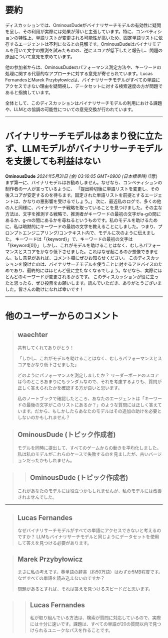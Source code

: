 # 要約 
ディスカッションでは、OminousDudeがバイナリサーチモデルの有効性に疑問を呈し、その利用が実際には効果が薄いと主張しています。特に、コンペティションの特性上、単語リストが変更される可能性が高いため、固定単語リストに依存するエージェントは不利になるとの見解です。OminousDudeはバイナリモデルを用いて文字の推測を試みたものの、逆にスコアが低下したと報告し、問題の原因について意見を求めています。

他の参加者からは、OminousDudeのパフォーマンス測定方法や、キーワードの処理に関する代替的なアプローチに対する意見が寄せられています。Lucas FernandesとMarek Przybyłowiczは、バイナリサーチモデルがすべての単語にアクセスできない理由を疑問視し、データセットに対する検索速度の方が問題であると指摘しています。

全体として、このディスカッションはバイナリサーチモデルの利用における課題や、LLMとの協調の可能性についての意見交換が行われています。

---
# バイナリサーチモデルはあまり役に立たず、LLMモデルがバイナリサーチモデルを支援しても利益はない

**OminousDude** *2024年5月31日 (金) 03:16:05 GMT+0900 (日本標準時)* (1票)
まず第一に、バイナリモデルはお勧めしません。なぜなら、コンペティションの制作者の一人が言っているように、
「提出締切後に単語リストを変更し、その後スコアが安定するのを待ちます。固定された単語リストを前提とするエージェントは、かなりの悪影響を受けるでしょう。」
次に、最近私のログで、多くの他の人と同様に、バイナリサーチ戦略を取っていることを見つけました。その主な方法は、文字を推測する戦略で、推測者がキーワードの最初の文字がa-gの間にあるか、g-mの間にあるかを尋ねるというものです。私のモデルを助けるために、私は暗黙的にキーワードの最初の文字を教えることにしました。つまり、プロンプトエンジニアリング/コンテキスト内で、モデルに次のように伝えました。
キーワードは「{keyword}」で、キーワードの最初の文字は「{keyword[0]}」
しかし、これがモデルを助けることはなく、むしろパフォーマンスとスコアをかなり低下させました。これはなぜ起こるのか想像できません。もし意見があれば、コメント欄にぜひお知らせください。
このディスカッションを設けたのは、バイナリサーチモデルを使うことに対するアドバイスのためであり、最終的にはほとんど役に立たなくなるでしょう。なぜなら、実際にほとんどのキーワードが変更されるからです。
このディスカッションが役に立ったと思ったら、ぜひ投票をお願いします。読んでいただき、ありがとうございました。皆さんの助けになれば幸いです！

---
# 他のユーザーからのコメント

> ## waechter
> 
> 共有してくれてありがとう！
> 
> 「しかし、これがモデルを助けることはなく、むしろパフォーマンスとスコアをかなり低下させました」
> 
> どのようにパフォーマンスを測定しましたか？ リーダーボードのスコアは今のところあまりにもランダムなので、それを考慮するよりも、質問が正しく答えられたかを確認する方が良いと思います。
> 
> 私のノートブックで確認したところ、あなたのエージェントは「キーワードの最後の文字がこのリストにあるか？」のような質問には正しく答えています。だから、もしかしたらあなたのモデルはその追加の助けを必要としないのかもしれません？

> ## OminousDude (トピック作成者)
> 
> モデルを同時に提出して、すべてのゲームからの動きを平均化しました。私は私のモデルがこれらのケースで失敗するのを見ましたが、古いバージョンだったかもしれません。

> > ## OminousDude (トピック作成者)
> > 
> これがあなたのモデルには役立つかもしれませんが、私のモデルには改善されませんでした。

---
> ## Lucas Fernandes
> 
> なぜバイナリサーチモデルがすべての単語にアクセスできないと考えるのですか？ LLMもバイナリサーチモデルと同じようにデータセットを使用して答えを見つける必要があります。

> ## Marek Przybyłowicz
> 
> まさに私の考えです。英単語の辞書（約50万語）はわずか5MB程度です。なぜすべての単語を読み込まないのですか？
> 
> 問題があるとすれば、それは答えを見つけるスピードだと思います。

> > ## Lucas Fernandes
> > 
> > 私が取り組んでいる方法は、検索が質問に対応しているので、実際には十分に速いです。課題は、すべての単語が20の質問以内で見つけられるユニークなパスを作ることです。
